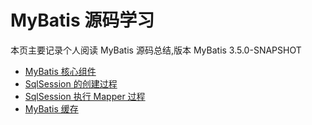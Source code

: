 # MyBatis 源码学习
 
本页主要记录个人阅读 MyBatis 源码总结,版本 MyBatis 3.5.0-SNAPSHOT

- [MyBatis 核心组件](/MyBatis/MyBatis-1.md)
- [SqlSession 的创建过程](/MyBatis/MyBatis-2.md)
- [SqlSession 执行 Mapper 过程](/MyBatis/MyBatis-3.md)
- [MyBatis 缓存](/MyBatis/MyBatis-4.md)